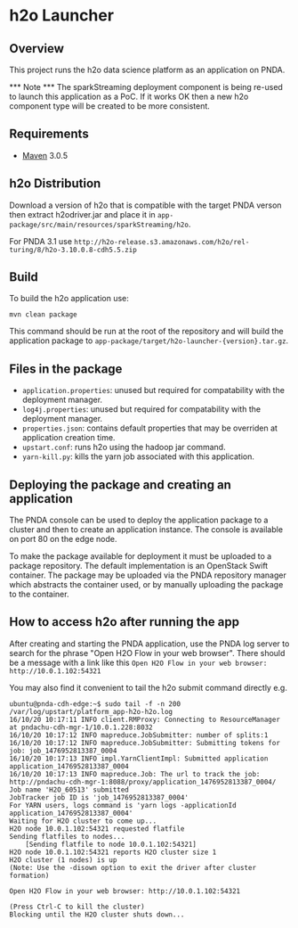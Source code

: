 # h2o Launcher

## Overview

This project runs the h2o data science platform as an application on PNDA.

*** Note ***
The sparkStreaming deployment component is being re-used to launch this application as a PoC. If it works OK then a new h2o component type will be created to be more consistent.

## Requirements

* [Maven](https://maven.apache.org/docs/3.0.5/release-notes.html) 3.0.5

## h2o Distribution

Download a version of h2o that is compatible with the target PNDA verson then extract h2odriver.jar and place it in `app-package/src/main/resources/sparkStreaming/h2o`. 

For PNDA 3.1 use `http://h2o-release.s3.amazonaws.com/h2o/rel-turing/8/h2o-3.10.0.8-cdh5.5.zip`

## Build

To build the h2o application use:

````
mvn clean package
````

This command should be run at the root of the repository and will build the application package to `app-package/target/h2o-launcher-{version}.tar.gz`.

## Files in the package

- `application.properties`: unused but required for compatability with the deployment manager.
- `log4j.properties`: unused but required for compatability with the deployment manager.
- `properties.json`: contains default properties that may be overriden at application creation time.
- `upstart.conf`: runs h2o using the hadoop jar command.
- `yarn-kill.py`: kills the yarn job associated with this application.

## Deploying the package and creating an application

The PNDA console can be used to deploy the application package to a cluster and then to create an application instance. The console is available on port 80 on the edge node.

To make the package available for deployment it must be uploaded to a package repository. The default implementation is an OpenStack Swift container. The package may be uploaded via the PNDA repository manager which abstracts the container used, or by manually uploading the package to the container.

## How to access h2o after running the app

After creating and starting the PNDA application, use the PNDA log server to search for the phrase "Open H2O Flow in your web browser". There should be a message with a link like this `Open H2O Flow in your web browser: http://10.0.1.102:54321 `

You may also find it convenient to tail the h2o submit command directly e.g.

```
ubuntu@pnda-cdh-edge:~$ sudo tail -f -n 200 /var/log/upstart/platform_app-h2o-h2o.log
16/10/20 10:17:11 INFO client.RMProxy: Connecting to ResourceManager at pndachu-cdh-mgr-1/10.0.1.228:8032
16/10/20 10:17:12 INFO mapreduce.JobSubmitter: number of splits:1
16/10/20 10:17:12 INFO mapreduce.JobSubmitter: Submitting tokens for job: job_1476952813387_0004
16/10/20 10:17:13 INFO impl.YarnClientImpl: Submitted application application_1476952813387_0004
16/10/20 10:17:13 INFO mapreduce.Job: The url to track the job: http://pndachu-cdh-mgr-1:8088/proxy/application_1476952813387_0004/
Job name 'H2O_60513' submitted
JobTracker job ID is 'job_1476952813387_0004'
For YARN users, logs command is 'yarn logs -applicationId application_1476952813387_0004'
Waiting for H2O cluster to come up...
H2O node 10.0.1.102:54321 requested flatfile
Sending flatfiles to nodes...
    [Sending flatfile to node 10.0.1.102:54321]
H2O node 10.0.1.102:54321 reports H2O cluster size 1
H2O cluster (1 nodes) is up
(Note: Use the -disown option to exit the driver after cluster formation)

Open H2O Flow in your web browser: http://10.0.1.102:54321

(Press Ctrl-C to kill the cluster)
Blocking until the H2O cluster shuts down...
```
